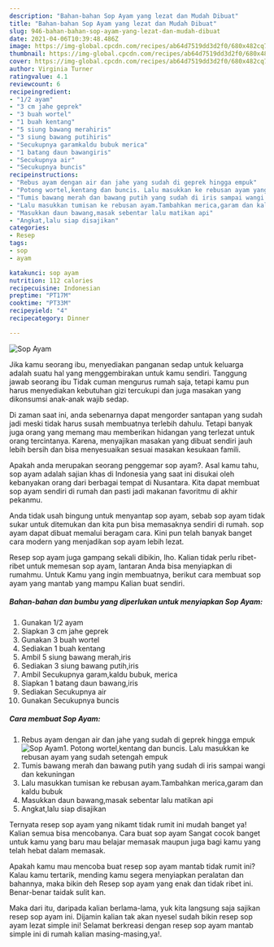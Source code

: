 ```yaml
---
description: "Bahan-bahan Sop Ayam yang lezat dan Mudah Dibuat"
title: "Bahan-bahan Sop Ayam yang lezat dan Mudah Dibuat"
slug: 946-bahan-bahan-sop-ayam-yang-lezat-dan-mudah-dibuat
date: 2021-04-06T10:39:48.486Z
image: https://img-global.cpcdn.com/recipes/ab64d7519dd3d2f0/680x482cq70/sop-ayam-foto-resep-utama.jpg
thumbnail: https://img-global.cpcdn.com/recipes/ab64d7519dd3d2f0/680x482cq70/sop-ayam-foto-resep-utama.jpg
cover: https://img-global.cpcdn.com/recipes/ab64d7519dd3d2f0/680x482cq70/sop-ayam-foto-resep-utama.jpg
author: Virginia Turner
ratingvalue: 4.1
reviewcount: 6
recipeingredient:
- "1/2 ayam"
- "3 cm jahe geprek"
- "3 buah wortel"
- "1 buah kentang"
- "5 siung bawang merahiris"
- "3 siung bawang putihiris"
- "Secukupnya garamkaldu bubuk merica"
- "1 batang daun bawangiris"
- "Secukupnya air"
- "Secukupnya buncis"
recipeinstructions:
- "Rebus ayam dengan air dan jahe yang sudah di geprek hingga empuk"
- "Potong wortel,kentang dan buncis. Lalu masukkan ke rebusan ayam yang sudah setengah empuk"
- "Tumis bawang merah dan bawang putih yang sudah di iris sampai wangi dan kekuningan"
- "Lalu masukkan tumisan ke rebusan ayam.Tambahkan merica,garam dan kaldu bubuk"
- "Masukkan daun bawang,masak sebentar lalu matikan api"
- "Angkat,lalu siap disajikan"
categories:
- Resep
tags:
- sop
- ayam

katakunci: sop ayam 
nutrition: 112 calories
recipecuisine: Indonesian
preptime: "PT17M"
cooktime: "PT33M"
recipeyield: "4"
recipecategory: Dinner

---
```



![Sop Ayam](https://img-global.cpcdn.com/recipes/ab64d7519dd3d2f0/680x482cq70/sop-ayam-foto-resep-utama.jpg)

Jika kamu seorang ibu, menyediakan panganan sedap untuk keluarga adalah suatu hal yang menggembirakan untuk kamu sendiri. Tanggung jawab seorang ibu Tidak cuman mengurus rumah saja, tetapi kamu pun harus menyediakan kebutuhan gizi tercukupi dan juga masakan yang dikonsumsi anak-anak wajib sedap.

Di zaman  saat ini, anda sebenarnya dapat mengorder santapan yang sudah jadi meski tidak harus susah membuatnya terlebih dahulu. Tetapi banyak juga orang yang memang mau memberikan hidangan yang terlezat untuk orang tercintanya. Karena, menyajikan masakan yang dibuat sendiri jauh lebih bersih dan bisa menyesuaikan sesuai masakan kesukaan famili. 



Apakah anda merupakan seorang penggemar sop ayam?. Asal kamu tahu, sop ayam adalah sajian khas di Indonesia yang saat ini disukai oleh kebanyakan orang dari berbagai tempat di Nusantara. Kita dapat membuat sop ayam sendiri di rumah dan pasti jadi makanan favoritmu di akhir pekanmu.

Anda tidak usah bingung untuk menyantap sop ayam, sebab sop ayam tidak sukar untuk ditemukan dan kita pun bisa memasaknya sendiri di rumah. sop ayam dapat dibuat memalui beragam cara. Kini pun telah banyak banget cara modern yang menjadikan sop ayam lebih lezat.

Resep sop ayam juga gampang sekali dibikin, lho. Kalian tidak perlu ribet-ribet untuk memesan sop ayam, lantaran Anda bisa menyiapkan di rumahmu. Untuk Kamu yang ingin membuatnya, berikut cara membuat sop ayam yang mantab yang mampu Kalian buat sendiri.

<!--inarticleads1-->

##### Bahan-bahan dan bumbu yang diperlukan untuk menyiapkan Sop Ayam:

1. Gunakan 1/2 ayam
1. Siapkan 3 cm jahe geprek
1. Gunakan 3 buah wortel
1. Sediakan 1 buah kentang
1. Ambil 5 siung bawang merah,iris
1. Sediakan 3 siung bawang putih,iris
1. Ambil Secukupnya garam,kaldu bubuk, merica
1. Siapkan 1 batang daun bawang,iris
1. Sediakan Secukupnya air
1. Gunakan Secukupnya buncis




<!--inarticleads2-->

##### Cara membuat Sop Ayam:

1. Rebus ayam dengan air dan jahe yang sudah di geprek hingga empuk
<img src="https://img-global.cpcdn.com/steps/37fb62e3b9758f79/160x128cq70/sop-ayam-langkah-memasak-1-foto.jpg" alt="Sop Ayam">1. Potong wortel,kentang dan buncis. Lalu masukkan ke rebusan ayam yang sudah setengah empuk
1. Tumis bawang merah dan bawang putih yang sudah di iris sampai wangi dan kekuningan
1. Lalu masukkan tumisan ke rebusan ayam.Tambahkan merica,garam dan kaldu bubuk
1. Masukkan daun bawang,masak sebentar lalu matikan api
1. Angkat,lalu siap disajikan




Ternyata resep sop ayam yang nikamt tidak rumit ini mudah banget ya! Kalian semua bisa mencobanya. Cara buat sop ayam Sangat cocok banget untuk kamu yang baru mau belajar memasak maupun juga bagi kamu yang telah hebat dalam memasak.

Apakah kamu mau mencoba buat resep sop ayam mantab tidak rumit ini? Kalau kamu tertarik, mending kamu segera menyiapkan peralatan dan bahannya, maka bikin deh Resep sop ayam yang enak dan tidak ribet ini. Benar-benar taidak sulit kan. 

Maka dari itu, daripada kalian berlama-lama, yuk kita langsung saja sajikan resep sop ayam ini. Dijamin kalian tak akan nyesel sudah bikin resep sop ayam lezat simple ini! Selamat berkreasi dengan resep sop ayam mantab simple ini di rumah kalian masing-masing,ya!.

